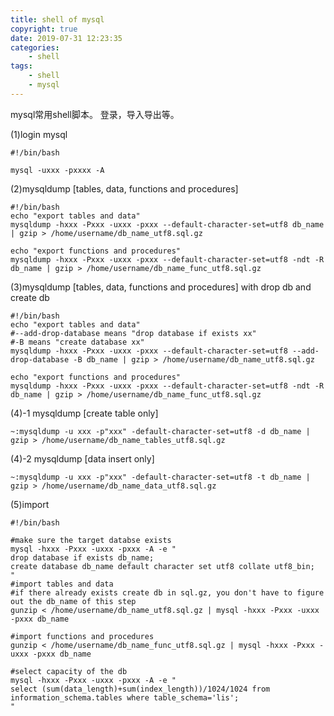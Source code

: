 ```yaml
---
title: shell of mysql
copyright: true
date: 2019-07-31 12:23:35
categories:
    - shell
tags:
    - shell
    - mysql
---
```

mysql常用shell脚本。
登录，导入导出等。

<!-- more -->

(1)login mysql

```shell
#!/bin/bash

mysql -uxxx -pxxxx -A
```

(2)mysqldump [tables, data, functions and procedures]

```shell
#!/bin/bash
echo "export tables and data"
mysqldump -hxxx -Pxxx -uxxx -pxxx --default-character-set=utf8 db_name | gzip > /home/username/db_name_utf8.sql.gz

echo "export functions and procedures"
mysqldump -hxxx -Pxxx -uxxx -pxxx --default-character-set=utf8 -ndt -R db_name | gzip > /home/username/db_name_func_utf8.sql.gz
```

(3)mysqldump [tables, data, functions and procedures] with drop db and create db

```shell
#!/bin/bash
echo "export tables and data"
#--add-drop-database means "drop database if exists xx"
#-B means "create database xx"
mysqldump -hxxx -Pxxx -uxxx -pxxx --default-character-set=utf8 --add-drop-database -B db_name | gzip > /home/username/db_name_utf8.sql.gz

echo "export functions and procedures"
mysqldump -hxxx -Pxxx -uxxx -pxxx --default-character-set=utf8 -ndt -R db_name | gzip > /home/username/db_name_func_utf8.sql.gz
```

(4)-1 mysqldump [create table only]

```shell
~:mysqldump -u xxx -p"xxx" -default-character-set=utf8 -d db_name | gzip > /home/username/db_name_tables_utf8.sql.gz
```

(4)-2 mysqldump [data insert only]

```shell
~:mysqldump -u xxx -p"xxx" -default-character-set=utf8 -t db_name | gzip > /home/username/db_name_data_utf8.sql.gz
```

(5)import

```shell
#!/bin/bash

#make sure the target databse exists
mysql -hxxx -Pxxx -uxxx -pxxx -A -e "
drop database if exists db_name;
create database db_name default character set utf8 collate utf8_bin;
"
#import tables and data
#if there already exists create db in sql.gz, you don't have to figure out the db_name of this step
gunzip < /home/username/db_name_utf8.sql.gz | mysql -hxxx -Pxxx -uxxx -pxxx db_name

#import functions and procedures
gunzip < /home/username/db_name_func_utf8.sql.gz | mysql -hxxx -Pxxx -uxxx -pxxx db_name

#select capacity of the db
mysql -hxxx -Pxxx -uxxx -pxxx -A -e "
select (sum(data_length)+sum(index_length))/1024/1024 from information_schema.tables where table_schema='lis';
"
```
